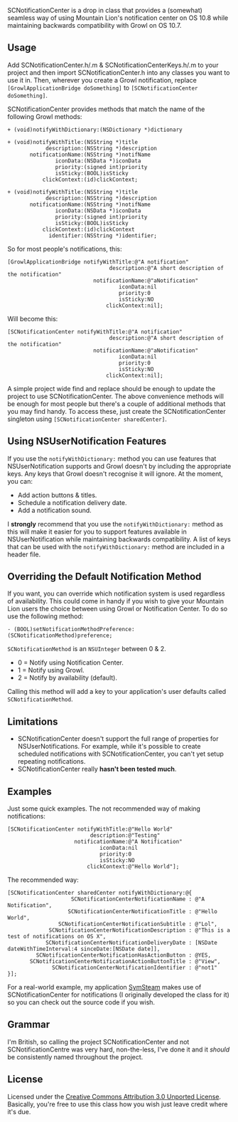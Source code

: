 SCNotificationCenter is a drop in class that provides a (somewhat) seamless way of using Mountain Lion's notification center on OS 10.8 while maintaining backwards compatibility with Growl on OS 10.7. 

## Usage

Add SCNotificationCenter.h/.m & SCNotificationCenterKeys.h/.m to your project and then import SCNotificationCenter.h into any classes you want to use it in. Then, wherever you create a Growl notification, replace `[GrowlApplicationBridge doSomething]` to `[SCNotificationCenter doSomething]`. 

SCNotificationCenter provides methods that match the name of the following Growl methods:

`+ (void)notifyWithDictionary:(NSDictionary *)dictionary`

``` 
+ (void)notifyWithTitle:(NSString *)title
            description:(NSString *)description
       notificationName:(NSString *)notifName
               iconData:(NSData *)iconData
               priority:(signed int)priority
               isSticky:(BOOL)isSticky
           clickContext:(id)clickContext;
```

```
+ (void)notifyWithTitle:(NSString *)title
            description:(NSString *)description
       notificationName:(NSString *)notifName
               iconData:(NSData *)iconData
               priority:(signed int)priority
               isSticky:(BOOL)isSticky
           clickContext:(id)clickContext
             identifier:(NSString *)identifier;
```

So for most people's notifications, this:

```
[GrowlApplicationBridge notifyWithTitle:@"A notification"
                                description:@"A short description of the notification"
                           notificationName:@"aNotification"
                                   iconData:nil
                                   priority:0
                                   isSticky:NO
                               clickContext:nil];
```

Will become this:

```
[SCNotificationCenter notifyWithTitle:@"A notification"
                                description:@"A short description of the notification"
                           notificationName:@"aNotification"
                                   iconData:nil
                                   priority:0
                                   isSticky:NO
                               clickContext:nil];
```

A simple project wide find and replace should be enough to update the project to use SCNotificationCenter. The above convenience methods will be enough for most people but there's a couple of additional methods that you may find handy. To access these, just create the SCNotificationCenter singleton using `[SCNotificationCenter sharedCenter]`.

## Using NSUserNotification Features

If you use the `notifyWithDictionary:` method you can use features that NSUserNotification supports and Growl doesn't by including the appropriate keys. Any keys that Growl doesn't recognise it will ignore. At the moment, you can:

- Add action buttons & titles.
- Schedule a notification delivery date. 
- Add a notification sound.

I **strongly** recommend that you use the `notifyWithDictionary:` method as this will make it easier for you to support features available in NSUserNotification while maintaining backwards compatibility. A list of keys that can be used with the `notifyWithDictionary:` method are included in a header file.

## Overriding the Default Notification Method

If you want, you can override which notification system is used regardless of availability. This could come in handy if you wish to give your Mountain Lion users the choice between using Growl or Notification Center. To do so use the following method:

```
- (BOOL)setNotificationMethodPreference:(SCNotificationMethod)preference;
```

`SCNotificationMethod` is an `NSUInteger` between 0 & 2. 

- 0 = Notify using Notification Center.
- 1 = Notify using Growl.
- 2 = Notify by availability (default).

Calling this method will add a key to your application's user defaults called `SCNotificationMethod`. 

## Limitations

- SCNotificationCenter doesn't support the full range of properties for NSUserNotifications. For example, while it's possible to create scheduled notifications with SCNotificationCenter, you can't yet setup repeating notifications. 
- SCNotificationCenter really **hasn't been tested much**.

## Examples

Just some quick examples. The not recommended way of making notifications:

```
[SCNotificationCenter notifyWithTitle:@"Hello World"
                          description:@"Testing"
                     notificationName:@"A Notification"
                             iconData:nil
                             priority:0
                             isSticky:NO
                         clickContext:@"Hello World"];
```

The recommended way:

```
[SCNotificationCenter sharedCenter notifyWithDictionary:@{
                    SCNotificationCenterNotificationName : @"A Notification",
                   SCNotificationCenterNotificationTitle : @"Hello World",
                SCNotificationCenterNotificationSubtitle : @"Lol",
             SCNotificationCenterNotificationDescription : @"This is a test of notifications on OS X",
            SCNotificationCenterNotificationDeliveryDate : [NSDate dateWithTimeInterval:4 sinceDate:[NSDate date]],
         SCNotificationCenterNotificationHasActionButton : @YES,
       SCNotificationCenterNotificationActionButtonTitle : @"View",
              SCNotificationCenterNotificationIdentifier : @"not1"
}];
```

For a real-world example, my application [SymSteam](https://github.com/alexjohnj/symsteam) makes use of SCNotificationCenter for notifications (I originally developed the class for it) so you can check out the source code if you wish.

## Grammar

I'm British, so calling the project SCNotificationCenter and not SCNotificationCentre was very hard, non-the-less, I've done it and it *should* be consistently named throughout the project.

## License

Licensed under the [Creative Commons Attribution 3.0 Unported License](http://creativecommons.org/licenses/by/3.0/). Basically, you're free to use this class how you wish just leave credit where it's due. 